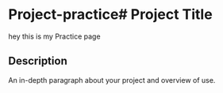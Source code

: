 # Project-practice# Project Title

hey this is my Practice page

## Description

An in-depth paragraph about your project and overview of use.